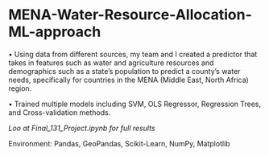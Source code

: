 # MENA-Water-Resource-Allocation-ML-approach

• Using data from different sources, my team and I created a predictor that takes in features such as water and agriculture resources and demographics such as a state’s population to predict a county’s water needs, specifically for countries in the MENA (Middle East, North Africa) region.

• Trained multiple models including SVM, OLS Regressor, Regression Trees, and Cross-validation methods.

*Loo at Final_131_Project.ipynb for full results*

Environment: Pandas, GeoPandas, Scikit-Learn, NumPy, Matplotlib
